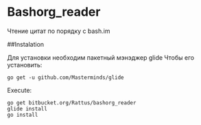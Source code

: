 # Bashorg_reader

Чтение цитат по порядку с bash.im

##Instalation

Для установки необходим пакетный мэнэджер glide
Чтобы его установить:
```
go get -u github.com/Masterminds/glide
```

Execute:

```
go get bitbucket.org/Rattus/bashorg_reader
glide install
go install
```